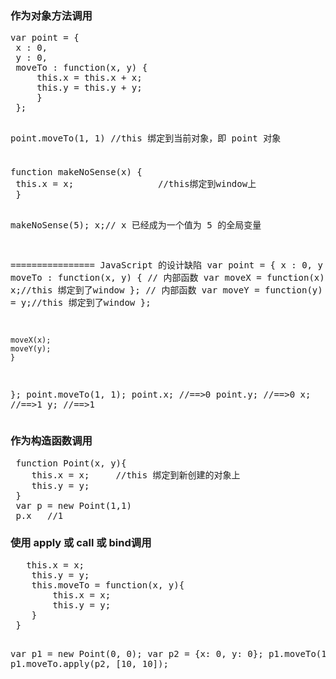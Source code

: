 <h3>作为对象方法调用</h3>
<pre>
var point = { 
 x : 0, 
 y : 0, 
 moveTo : function(x, y) { 
     this.x = this.x + x; 
     this.y = this.y + y; 
     } 
 }; 

 point.moveTo(1, 1)      //this 绑定到当前对象，即 point 对象
</pre>

<h3></h3>
<pre>
function makeNoSense(x) { 
 this.x = x;                //this绑定到window上
 } 

 makeNoSense(5); 
 x;// x 已经成为一个值为 5 的全局变量
 
 ================
  JavaScript 的设计缺陷
 var point = { 
 x : 0, 
 y : 0, 
 moveTo : function(x, y) { 
     // 内部函数
     var moveX = function(x) { 
     this.x = x;//this 绑定到了window
    }; 
    // 内部函数
    var moveY = function(y) { 
    this.y = y;//this 绑定到了window
    }; 

    moveX(x); 
    moveY(y); 
    } 
 }; 
 point.moveTo(1, 1); 
 point.x; //==>0 
 point.y; //==>0 
 x; //==>1 
 y; //==>1
</pre>

<h3>作为构造函数调用</h3>
<pre>
 function Point(x, y){ 
    this.x = x;     //this 绑定到新创建的对象上
    this.y = y; 
 }
 var p = new Point(1,1)
 p.x   //1
</pre>

<h3>使用 apply 或 call 或 bind调用</h3>
<pre>
   this.x = x; 
    this.y = y; 
    this.moveTo = function(x, y){ 
        this.x = x; 
        this.y = y; 
    } 
 } 

 var p1 = new Point(0, 0); 
 var p2 = {x: 0, y: 0}; 
 p1.moveTo(1, 1); 
 p1.moveTo.apply(p2, [10, 10]);
</pre>
